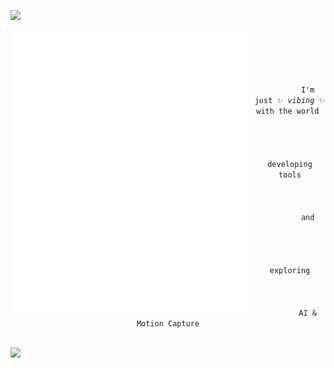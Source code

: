 [<img src="https://capsule-render.vercel.app/api?type=waving&color=gradient&customColorList=1&height=180&section=header&text=&fontColor=FFFFFF&fontSize=50&animation=fadeIn&fontAlignY=35&desc=I%20like%20to%20learn,%20to%20explore,%20to%20question,%20to%20create.&descSize=15&descAlignY=35">](#)


[<img align="left" width="390" alt="metrics" src="https://github.com/tasyiann/tasyiann/blob/main/metrics-left.svg">](https://github.com/tasyiann/tasyiann/blob/main/metrics-left.svg)

<div align="center">
    </br>
    </br>
    </br>
    </br>
    <code align="center">
        I'm just ✨ <i>vibing</i> ✨ with the world 
    </code>
    </br>
    </br>
    <code align="center">
        developing tools
    </code>
    </br>
    </br>
    <code align="center">
        and
    </code>
    </br>
    </br>
    <code align="center">
        exploring
    </code>
    </br>
    </br>
    <code align="center">
        AI & Motion Capture
    </code>
</div>


[<img src="https://capsule-render.vercel.app/api?type=waving&color=gradient&customColorList=1&height=150&section=footer&desc=&descSize=18&descAlignY=76">](#)
